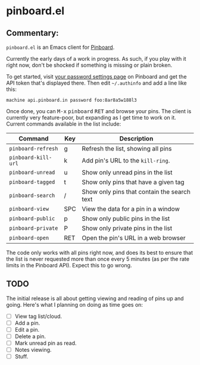# pinboard.el

## Commentary:

`pinboard.el` is an Emacs client for [Pinboard](https://pinboard.in/).

Currently the early days of a work in progress. As such, if you play with it
right now, don't be shocked if something is missing or plain broken.

To get started, visit [your password settings
page](https://pinboard.in/settings/password) on Pinboard and get the API
token that's displayed there. Then edit `~/.authinfo` and add a line like
this:

```
machine api.pinboard.in password foo:8ar8a5w188l3
```

Once done, you can <kbd>M-x</kbd> <kbd>pinboard</kbd> <kbd>RET</kbd> and
browse your pins. The client is currently very feature-poor, but expanding
as I get time to work on it. Current commands available in the list include:

| Command             | Key | Description                                 |
|---------------------|-----|---------------------------------------------|
| `pinboard-refresh`  | g   | Refresh the list, showing all pins          |
| `pinboard-kill-url` | k   | Add pin's URL to the `kill-ring`.           |
| `pinboard-unread`   | u   | Show only unread pins in the list           |
| `pinboard-tagged`   | t   | Show only pins that have a given tag        |
| `pinboard-search`   | /   | Show only pins that contain the search text |
| `pinboard-view`     | SPC | View the data for a pin in a window         |
| `pinboard-public`   | p   | Show only public pins in the list           |
| `pinboard-private`  | P   | Show only private pins in the list          |
| `pinboard-open`     | RET | Open the pin's URL in a web browser         |

The code only works with all pins right now, and does its best to ensure
that the list is never requested more than once every 5 minutes (as per the
rate limits in the Pinboard API). Expect this to go wrong.

## TODO

The initial release is all about getting viewing and reading of pins up and
going. Here's what I planning on doing as time goes on:

- [ ] View tag list/cloud.
- [ ] Add a pin.
- [ ] Edit a pin.
- [ ] Delete a pin.
- [ ] Mark unread pin as read.
- [ ] Notes viewing.
- [ ] Stuff.

[//]: # (README.md ends here)
